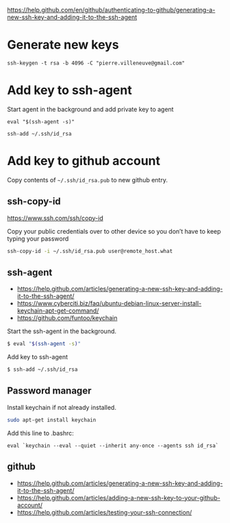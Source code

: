 
https://help.github.com/en/github/authenticating-to-github/generating-a-new-ssh-key-and-adding-it-to-the-ssh-agent

# Generate new keys

	ssh-keygen -t rsa -b 4096 -C "pierre.villeneuve@gmail.com"

# Add key to ssh-agent

Start agent in the background and add private key to agent

	eval "$(ssh-agent -s)"

	ssh-add ~/.ssh/id_rsa


# Add key to github account

Copy contents of `~/.ssh/id_rsa.pub` to new github entry.



## ssh-copy-id

https://www.ssh.com/ssh/copy-id

Copy your public credentials over to other device so you don’t have to keep typing your password


```sh
ssh-copy-id -i ~/.ssh/id_rsa.pub user@remote_host.what
```

## ssh-agent

- https://help.github.com/articles/generating-a-new-ssh-key-and-adding-it-to-the-ssh-agent/
- https://www.cyberciti.biz/faq/ubuntu-debian-linux-server-install-keychain-apt-get-command/
- https://github.com/funtoo/keychain

Start the ssh-agent in the background.

```sh
$ eval "$(ssh-agent -s)"
```

Add key to ssh-agent

```sh
$ ssh-add ~/.ssh/id_rsa
```

## Password manager

Install keychain if not already installed.

```sh
sudo apt-get install keychain
```

Add this line to .bashrc:

    eval `keychain --eval --quiet --inherit any-once --agents ssh id_rsa`


## github

- https://help.github.com/articles/generating-a-new-ssh-key-and-adding-it-to-the-ssh-agent/
- https://help.github.com/articles/adding-a-new-ssh-key-to-your-github-account/
- https://help.github.com/articles/testing-your-ssh-connection/


